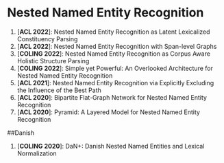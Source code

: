 # Nested Named Entity Recognition

1. [**ACL 2022**]: Nested Named Entity Recognition as Latent Lexicalized Constituency Parsing
2. [**ACL 2022**]: Nested Named Entity Recognition with Span-level Graphs
3. [**COLING 2022**]: Nested Named Entity Recognition as Corpus Aware Holistic Structure Parsing
4. [**COLING 2022**]: Simple yet Powerful: An Overlooked Architecture for Nested Named Entity Recognition
5. [**ACL 2021**]: Nested Named Entity Recognition via Explicitly Excluding the Influence of the Best Path
6. [**ACL 2020**]: Bipartite Flat-Graph Network for Nested Named Entity Recognition
7. [**ACL 2020**]: Pyramid: A Layered Model for Nested Named Entity Recognition

##Danish

1. [**COLING 2020**]: DaN+: Danish Nested Named Entities and Lexical Normalization